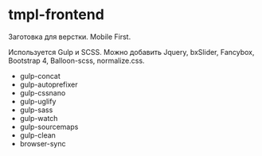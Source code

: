 # tmpl-frontend

Заготовка для верстки. Mobile First.

Используется Gulp и SCSS.
Можно добавить Jquery, bxSlider, Fancybox, Bootstrap 4, Balloon-scss, normalize.css.

- gulp-concat
- gulp-autoprefixer
- gulp-cssnano
- gulp-uglify
- gulp-sass
- gulp-watch
- gulp-sourcemaps
- gulp-clean
- browser-sync